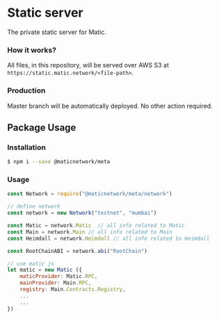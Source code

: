 # Static server
The private static server for Matic.

### How it works?
All files, in this repository, will be served over AWS S3 at `https://static.matic.network/<file-path>`.

### Production
Master branch will be automatically deployed. No other action required. 

## Package Usage

### Installation
```bash
$ npm i --save @maticnetwork/meta
```
### Usage
```javascript
const Network = require("@maticnetwork/meta/network")

// define network
const network = new Network("testnet", "mumbai")

const Matic = network.Matic  // all info related to Matic
const Main = network.Main // all info related to Main
const Heimdall = network.Heimdall // all info related to Heimdall

const RootChainABI = network.abi("RootChain")

// use matic js 
let matic = new Matic ({
    maticProvider: Matic.RPC,
    mainProvider: Main.RPC,
    registry: Main.Contracts.Registry,
    ...
    ...
})
```
